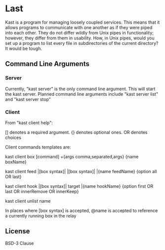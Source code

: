 # Last
Kast is a program for managing loosely coupled services. This means that it allows programs to communicate with one another as if they were piped into each other. They do not differ wildly from Unix pipes in functionality; however, they differ from them in usability. How, in Unix pipes, would you set up a program to list every file in subdirectories of the current directory? It would be tough.

## Command Line Arguments
### Server
Currently, "kast server" is the only command line argument. This will start the kast server. Planned command line arguments include "kast server list" and "kast server stop"
### Client
From "kast client help":

[] denotes a required argument. {} denotes optional ones. OR denotes choices

Client commands templates are:

kast client box [command] +{args comma,separated,args} {name boxName}

kast client feed |[box syntax]| |[box syntax]| |{name feedName} {option all OR last}

kast client hook |[box syntax]| target |{name hookName} {option first OR last OR innerRemove OR innerKeep}

kast client unlist name

In places where [box syntax] is accepted, @name is accepted to reference a currently running box in the relay

## License
BSD-3 Clause
